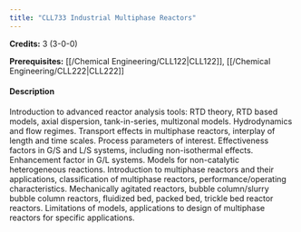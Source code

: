 ```yaml
---
title: "CLL733 Industrial Multiphase Reactors"
---
```

**Credits:** 3 (3-0-0)

**Prerequisites:** [[/Chemical Engineering/CLL122|CLL122]], [[/Chemical Engineering/CLL222|CLL222]]

#### Description
Introduction to advanced reactor analysis tools: RTD theory, RTD based models, axial dispersion, tank-in-series, multizonal models. Hydrodynamics and flow regimes. Transport effects in multiphase reactors, interplay of length and time scales. Process parameters of interest. Effectiveness factors in G/S and L/S systems, including non-isothermal effects. Enhancement factor in G/L systems. Models for non-catalytic heterogeneous reactions. Introduction to multiphase reactors and their applications, classification of multiphase reactors, performance/operating characteristics. Mechanically agitated reactors, bubble column/slurry bubble column reactors, fluidized bed, packed bed, trickle bed reactor reactors. Limitations of models, applications to design of multiphase reactors for specific applications.